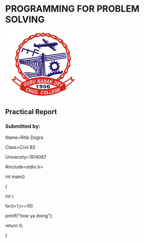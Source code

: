 # PROGRAMMING FOR PROBLEM SOLVING
![logo](https://raw.githubusercontent.com/1914087/practical-file/master/index.jpeg)
## Practical Report

### Submitted by:
Name=Ritik Dogra

Class=Civil B2 

University=1914087 

#include<stdio.h>

int main()

{

int i;

for(i=1;i<=10)

printf("how ya doing");

return 0;

}

